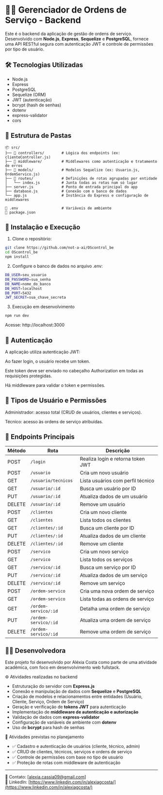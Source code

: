 # 🧑‍💻 Gerenciador de Ordens de Serviço - Backend

Este é o backend da aplicação de gestão de ordens de serviço. Desenvolvido com **Node.js**, **Express**, **Sequelize** e **PostgreSQL**, fornece uma API RESTful segura com autenticação JWT e controle de permissões por tipo de usuário.

## 🛠️ Tecnologias Utilizadas

- Node.js
- Express
- PostgreSQL
- Sequelize (ORM)
- JWT (autenticação)
- bcrypt (hash de senhas)
- dotenv
- express-validator
- cors

## 📁 Estrutura de Pastas

```plaintext
📦 src/
├── 📁 controllers/        # Lógica dos endpoints (ex: clienteController.js)
├── 📁 middleware/         # Middlewares como autenticação e tratamento de erros
├── 📁 models/             # Modelos Sequelize (ex: Usuario.js, OrdemServico.js)
├── 📁 routes/             # Definições de rotas agrupadas por entidade
│   └── index.js          # Junta todas as rotas num só lugar
├── server.js             # Ponto de entrada principal do app
├── database.js           # Conexão com o banco de dados
└── app.js                # Instância do Express e configuração de middlewares

📄 .env                    # Variáveis de ambiente
📄 package.json
```

## 🚀 Instalação e Execução

1. Clone o repositório:

```bash
git clone https://github.com/not-a-ai/OScontrol_be
cd OScontrol_be
npm install
```

2. Configure o banco de dados no arquivo .env:

```bash
DB_USER=seu_usuario
DB_PASSWORD=sua_senha
DB_NAME=nome_do_banco
DB_HOST=localhost
DB_PORT=5432
JWT_SECRET=sua_chave_secreta
```

3. Execução em desenvolvimento

```bash
npm run dev
```

Acesse: http://localhost:3000

## 🔐 Autenticação

A aplicação utiliza autenticação JWT:

Ao fazer login, o usuário recebe um token.

Este token deve ser enviado no cabeçalho Authorization em todas as requisições protegidas.

Há middleware para validar o token e permissões.

## 👤 Tipos de Usuário e Permissões

Administrador: acesso total (CRUD de usuários, clientes e serviços).

Técnico: acesso às ordens de serviço atribuídas.

## 📌 Endpoints Principais

| Método | Rota                 | Descrição                         |
| ------ | -------------------- | --------------------------------- |
| POST   | `/login`             | Realiza login e retorna token JWT |
| POST   | `/usuario`           | Cria um novo usuário              |
| GET    | `/usuario/tecnicos`  | Lista usuários com perfil técnico |
| GET    | `/usuario/:id`       | Busca um usuário por ID           |
| PUT    | `/usuario/:id`       | Atualiza dados de um usuário      |
| DELETE | `/usuario/:id`       | Remove um usuário                 |
| POST   | `/clientes`          | Cria um novo cliente              |
| GET    | `/clientes`          | Lista todos os clientes           |
| GET    | `/clientes/:id`      | Busca um cliente por ID           |
| PUT    | `/clientes/:id`      | Atualiza dados de um cliente      |
| DELETE | `/clientes/:id`      | Remove um cliente                 |
| POST   | `/servico`           | Cria um novo serviço              |
| GET    | `/servico`           | Lista todos os serviços           |
| GET    | `/servico/:id`       | Busca um serviço por ID           |
| PUT    | `/servico/:id`       | Atualiza dados de um serviço      |
| DELETE | `/servico/:id`       | Remove um serviço                 |
| POST   | `/ordem-servico`     | Cria uma nova ordem de serviço    |
| GET    | `/ordem-servico`     | Lista todas as ordens de serviço  |
| GET    | `/ordem-servico/:id` | Detalha uma ordem de serviço      |
| PUT    | `/ordem-servico/:id` | Atualiza uma ordem de serviço     |
| DELETE | `/ordem-servico/:id` | Remove uma ordem de serviço       |

## 👩‍💻 Desenvolvedora

Este projeto foi desenvolvido por Aléxia Costa como parte de uma atividade acadêmica, com foco em desenvolvimento web fullstack.

⚙️ Atividades realizadas no backend

- Estruturação do servidor com **Express.js**
- Conexão e manipulação de dados com **Sequelize** e **PostgreSQL**
- Criação de modelos e relacionamentos entre entidades (Usuário, Cliente, Serviço, Ordem de Serviço)
- Geração e verificação de **tokens JWT** para autenticação
- Implementação de **middleware de autenticação e autorização**
- Validação de dados com **express-validator**
- Configuração de variáveis de ambiente com **dotenv**
- Uso de **bcrypt** para hash de senhas

📅 Atividades previstas no planejamento

- ✅ Cadastro e autenticação de usuários (cliente, técnico, admin)
- ✅ CRUD de clientes, técnicos, serviços e ordens de serviço
- ✅ Controle de permissões com base no tipo de usuário
- ✅ Proteção de rotas com middleware de autenticação

---

📧 Contato: [alexia.cassia09@gmail.com]  
🔗 LinkedIn: [https://www.linkedin.com/in/alexiagcosta/](https://www.linkedin.com/in/alexiagcosta/)
